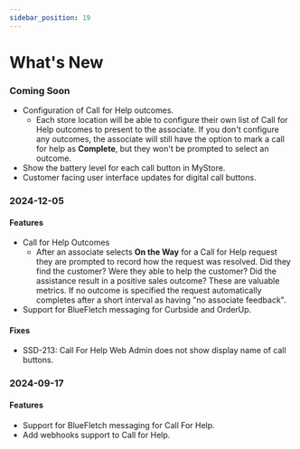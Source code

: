 ```yaml
---
sidebar_position: 19
---
```


# What's New

### Coming Soon
- Configuration of Call for Help outcomes. 
   - Each store location will be able to configure their own list of Call for Help outcomes to present to the associate. If you don't configure any outcomes, the associate will still have the option to mark a call for help as __Complete__, but they won't be prompted to select an outcome.
- Show the battery level for each call button in MyStore.
- Customer facing user interface updates for digital call buttons.

### 2024-12-05

#### Features
- Call for Help Outcomes
   - After an associate selects __On the Way__ for a Call for Help request they are prompted to record how the request was resolved. Did they find the customer? Were they able to help the customer? Did the assistance result in a positive sales outcome? These are valuable metrics. If no outcome is specified the request automatically completes after a short interval as having "no associate feedback".
- Support for BlueFletch messaging for Curbside and OrderUp.

#### Fixes
- SSD-213: Call For Help Web Admin does not show display name of call buttons.

### 2024-09-17

#### Features
- Support for BlueFletch messaging for Call For Help.
- Add webhooks support to Call for Help.